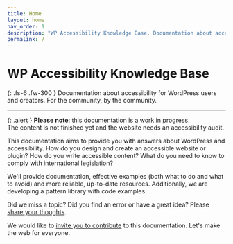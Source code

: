```yaml
---
title: Home
layout: home
nav_order: 1
description: "WP Accessibility Knowledge Base. Documentation about accessibility for WordPress."
permalink: /
---
```


# WP Accessibility Knowledge Base

{: .fs-6 .fw-300 }
Documentation about accessibility for WordPress users and creators. For the community, by the community.

---

{: .alert }
**Please note**: this documentation is a work in progress.  
The content is not finished yet and the website needs an accessibility audit.

This documentation aims to provide you with answers about WordPress and accessibility. How do you design and create an accessible website or plugin? How do you write accessible content? What do you need to know to comply with international legislation? 

We'll provide documentation, effective examples (both what to do and what to avoid) and more reliable, up-to-date resources. Additionally, we are developing a pattern library with code examples. 

Did we miss a topic? Did you find an error or have a great idea? Please [share your thoughts](https://wpaccessibility.org/docs/contact/).

We would like to [invite you to contribute](/docs/contribute/) to this documentation. Let's make the web for everyone.
